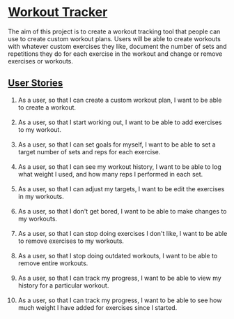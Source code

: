 # <u> Workout Tracker </u>

The aim of this project is to create a workout tracking tool that people can use to create custom
workout plans. Users will be able to create workouts with whatever custom exercises they like, 
document the number of sets and repetitions they do for each exercise in the workout and change or 
remove exercises or workouts.

## <u> User Stories </u>

1. As a user, so that I can create a custom workout plan, I want to be able to create a workout.
<br></br>
2. As a user, so that I start working out, I want to be able to add exercises to my workout.
<br></br>
3. As a user, so that I can set goals for myself, I want to be able to set a target number of sets and reps for each exercise.
<br></br>
4. As a user, so that I can see my workout history, I want to be able to log what weight I used, and how many reps I performed in each set.
<br></br>
5. As a user, so that I can adjust my targets, I want to be edit the exercises in my workouts.
<br></br>
6. As a user, so that I don't get bored, I want to be able to make changes to my workouts.
<br></br>
7. As a user, so that I can stop doing exercises I don't like, I want to be able to remove exercises to my workouts.
<br></br>
8. As a user, so that I stop doing outdated workouts, I want to be able to remove entire workouts.
<br></br>
9. As a user, so that I can track my progress, I want to be able to view my history for a particular workout.
<br></br>
10. As a user, so that I can track my progress, I want to be able to see how much weight I have added for exercises since I started.
<br></br>